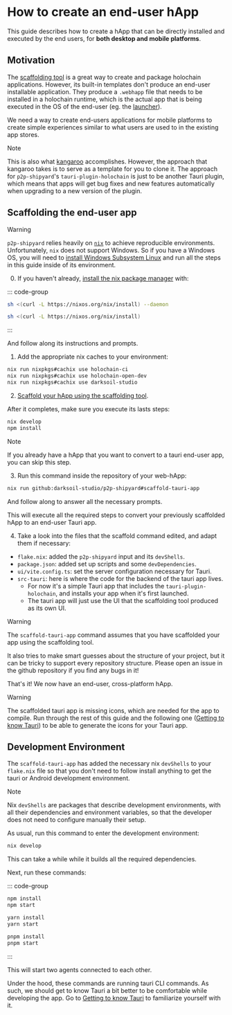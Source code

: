 # How to create an end-user hApp

This guide describes how to create a hApp that can be directly installed and executed by the end users, for **both desktop and mobile platforms**.

## Motivation

The [scaffolding tool](https://github.com/holochain/scaffolding) is a great way to create and package holochain applications. However, its built-in templates don't produce an end-user installable application. They produce a `.webhapp` file that needs to be installed in a holochain runtime, which is the actual app that is being executed in the OS of the end-user (eg. the [launcher](https://github.com/holochain/launcher)).

We need a way to create end-users applications for mobile platforms to create simple experiences similar to what users are used to in the existing app stores. 

> [!NOTE]
> This is also what [kangaroo](https://github.com/holochain-apps/holochain-kangaroo) accomplishes. However, the approach that kangaroo takes is to serve as a template for you to clone it. The approach for `p2p-shipyard`'s `tauri-plugin-holochain` is just to be another Tauri plugin, which means that apps will get bug fixes and new features automatically when upgrading to a new version of the plugin.

## Scaffolding the end-user app

> [!WARNING]
> `p2p-shipyard` relies heavily on [`nix`](https://nixos.org/) to achieve reproducible environments. Unfortunately, `nix` does not support Windows. So if you have a Windows OS, you will need to [install Windows Subsystem Linux](https://learn.microsoft.com/en-us/windows/wsl/install) and run all the steps in this guide inside of its environment.

0. If you haven't already, [install the nix package manager](https://nixos.org/download/#nix-install-linux) with: 

::: code-group
```bash [Linux]
sh <(curl -L https://nixos.org/nix/install) --daemon
```
```bash [MacOs]
sh <(curl -L https://nixos.org/nix/install)
```
:::

And follow along its instructions and prompts.

1. Add the appropriate nix caches to your environment:

```bash
nix run nixpkgs#cachix use holochain-ci
nix run nixpkgs#cachix use holochain-open-dev
nix run nixpkgs#cachix use darksoil-studio
```

2. [Scaffold your hApp using the scaffolding tool](https://developer.holochain.org/get-started/3-forum-app-tutorial/).

After it completes, make sure you execute its lasts steps:

```bash
nix develop
npm install
```

> [!NOTE]
> If you already have a hApp that you want to convert to a tauri end-user app, you can skip this step.

3. Run this command inside the repository of your web-hApp:

```bash
nix run github:darksoil-studio/p2p-shipyard#scaffold-tauri-app
```

And follow along to answer all the necessary prompts.

This will execute all the required steps to convert your previously scaffolded hApp to an end-user Tauri app.

4. Take a look into the files that the scaffold command edited, and adapt them if necessary:

- `flake.nix`: added the `p2p-shipyard` input and its `devShells`.
- `package.json`: added set up scripts and some `devDependencies`.
- `ui/vite.config.ts`: set the server configuration necessary for Tauri.
- `src-tauri`: here is where the code for the backend of the tauri app lives. 
  - For now it's a simple Tauri app that includes the `tauri-plugin-holochain`, and installs your app when it's first launched.
  - The tauri app will just use the UI that the scaffolding tool produced as its own UI.

> [!WARNING]
> The `scaffold-tauri-app` command assumes that you have scaffolded your app using the scaffolding tool.
>
> It also tries to make smart guesses about the structure of your project, but it can be tricky to support every repository structure. Please open an issue in the github repository if you find any bugs in it!

That's it! We now have an end-user, cross-platform hApp. 

> [!WARNING]
> The scaffolded tauri app is missing icons, which are needed for the app to compile. Run through the rest of this guide and the following one ([Getting to know Tauri](./getting-to-know-tauri)) to be able to generate the icons for your Tauri app.

## Development Environment

The `scaffold-tauri-app` has added the necessary nix `devShells` to your `flake.nix` file so that you don't need to follow install anything to get the tauri or Android development environment.

> [!NOTE]
> Nix `devShells` are packages that describe development environments, with all their dependencies and environment variables, so that the developer does not need to configure manually their setup.

As usual, run this command to enter the development environment:

```bash
nix develop
```

This can take a while while it builds all the required dependencies.

Next, run these commands:

::: code-group
```bash [npm]
npm install
npm start
```

```bash [yarn]
yarn install
yarn start
```

```bash [pnpm]
pnpm install
pnpm start
```
:::

This will start two agents connected to each other.

Under the hood, these commands are running tauri CLI commands. As such, we should get to know Tauri a bit better to be comfortable while developing the app. Go to [Getting to know Tauri](./getting-to-know-tauri.md) to familiarize yourself with it.

